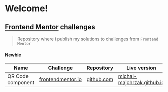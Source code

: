 # Welcome!
## [Frontend Mentor](https://www.frontendmentor.io/) challenges
>Repository where i publish my solutions to challenges from `Frontend Mentor`
#### Newbie

|Name|Challenge|Repository|Live version|
|-|-|-|-|
|QR Code component|[frontendmentor.io](https://www.frontendmentor.io/challenges/qr-code-component-iux_sIO_H)|[github.com](https://github.com/Michal-Majchrzak/front-end-challenges/tree/master/newbie/qr-code-component-main)|[michal-majchrzak.github.io](./newbie/qr-code-component-main/index.html)|
